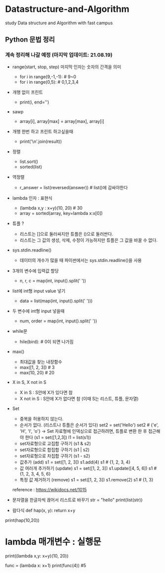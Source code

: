 # Datastructure-and-Algorithm
study Data structure and Algorithm with fast campus

## Python 문법 정리
### 계속 정리해 나갈 예정 (마지막 업데이트: 21.08.19)

* range(start, stop, step) 마지막 인자는 숫자의 간격을 의미 
    * for i in range(9,-1,-1): # 9~0 
    * for i in range(0,5): # 0,1,2,3,4 

* 개행 없이 프린트 
    * print(i, end='') 

* sawp 
    * array[i], array[max] = array[max], array[i] 

* 개행 한번 하고 프린트 하고싶을때 
    * print('\n'.join(result)) 

* 정렬 
    * list.sort() 
    * sorted(list) 

* 역정렬 
    * r_answer = list(reversed(answer)) # list()에 감싸야한다

* lambda 인자 : 표현식 
    * (lambda x,y : x+y)(10, 20) # 30 
    * array = sorted(array, key=lambda x:x[0]) 

* 튜플 ? 
    * 리스트는 []으로 둘러싸지만 튜플은 ()으로 둘러싼다. 
    * 리스트는 그 값의 생성, 삭제, 수정이 가능하지만 튜플은 그 값을 바꿀 수 없다. 

* sys.stdin.readline() 
    * 데이터의 개수가 많을 때 파이썬에서는 sys.stdin.readline()을 사용 

* 3개의 변수에 입력값 할당 
    * n, r, c = map(int, input().split(' ')) 

* list에 int형 input value 넣기 
    * data = list(map(int, input().split(' '))) 

* 두 변수에 int형 input 넣을때  
    * num, order = map(int, input().split(' ')) 

* while문 
    * hile(bird): # 0이 되면 나가짐 

* max()
    * 최대값을 찾는 내장함수
    * max([1, 2, 3]) # 3
    * max(10, 20) # 20


* X in S, X not in S 
	* X in S : S안에 X가 있다면 참 
	* X not in S : S안에 X가 없다면 참 (이때 S는 리스트, 튜플, 문자열)

* Set
	* 중복을 허용하지 않는다.
	* 순서가 없다. (리스트나 튜플은 순서가 있다)
	set2 = set('Hello')
	set2 # {'e', 'H', 'l', 'o'}
	-> Set 자료형에 인덱싱으로 접근하려면, 튜플로 변환 한 후 접근해야 한다 (s1 = set([1,2,3]) l1 = list(s1))
	* set자료형으로 교집합 구하기 (s1 & s2)
	* set자료형으로 합집합 구하기 (s1 | s2)
	* set자료형으로 차집합 구하기 (s1 - s2)
	* 값추가 (add) 
 		s1 = set([1, 2, 3]) 
		s1.add(4)
		s1 # {1, 2, 3, 4}
	* 값 여러개 추가하기 (update)
		s1 = set([1, 2, 3])
		s1.update([4, 5, 6])
		s1 # {1, 2, 3, 4, 5, 6}
	* 특정 값 제거하기 (remove)
		s1 = set([1, 2, 3])
		s1.remove(2)
		s1 # {1, 3}
	
	reference : https://wikidocs.net/1015

* 문자열을 한글자씩 끊어서 리스트로 바꾸기 
	str = "hello"
	print(list(str))

* 람다식
def hap(x, y):
    return x+y

print(hap(10,20))

# lambda 매개변수 : 실행문
print((lambda x,y: x+y)(10, 20))

func = (lambda x: x+1)
print(func(4)) #5
